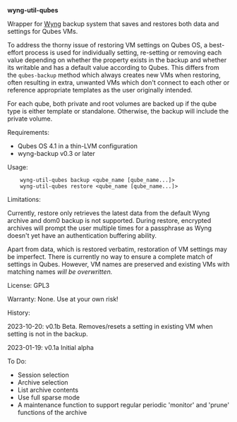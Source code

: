 __wyng-util-qubes__

Wrapper for [Wyng](https://github.com/tasket/wyng-backup) backup system that saves and restores both data and settings for Qubes VMs.

To address the thorny issue of restoring VM settings on Qubes OS, a best-effort process is used for
individually setting, re-setting or removing each value depending on whether the property exists
in the backup and whether its writable and has a default value according to Qubes.  This differs
from the `qubes-backup` method which always creates new VMs when restoring, often resulting in
extra, unwanted VMs which don't connect to each other or reference appropriate templates as
the user originally intended.

For each qube, both private and root volumes are backed up if the qube type is
either template or standalone.  Otherwise, the backup will include the private volume.

Requirements:

* Qubes OS 4.1 in a thin-LVM configuration
* wyng-backup v0.3 or later

Usage:
```
    wyng-util-qubes backup <qube_name [qube_name...]>
    wyng-util-qubes restore <qube_name [qube_name...]>
```

Limitations:

Currently, restore only retrieves the latest data from the default Wyng archive and dom0 backup is not
supported. During restore, encrypted archives will prompt the user multiple times for a passphrase as
Wyng doesn't yet have an authentication buffering ability.

Apart from data, which is restored verbatim, restoration of VM settings may be imperfect.  There is currently
no way to ensure a complete match of settings in Qubes.  However, VM names are preserved and existing
VMs with matching names _will be overwritten._

License:  GPL3

Warranty:  None.  Use at your own risk!

History:

2023-10-20: v0.1b Beta. Removes/resets a setting in existing VM when setting is not in the backup.

2023-01-19: v0.1a Initial alpha


To Do:

* Session selection
* Archive selection
* List archive contents
* Use full sparse mode
* A maintenance function to support regular periodic 'monitor' and 'prune' functions of the archive

